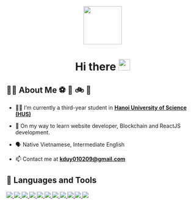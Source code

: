 <div id="header" align="center">
  <img src="https://gist.github.com/MedRedha/fd8e2481bde2610c96b9aafde543879c/raw/88624e8d31c4295973dcb7c900dacf0edc0a6d99/coding.gif" width="100"/>
</div>

<h1 align="center">
  Hi there
  <img src="https://media.giphy.com/media/hvRJCLFzcasrR4ia7z/giphy.gif" width="30px"/>
</h1>

## 🧑‍💻 About Me ⚽ 🎸 🚲 📖

- 🧑‍🎓 I’m currently a third-year student in **[Hanoi University of Science (HUS)](http://hus.vnu.edu.vn/)**

- 📖 On my way to learn website developer, Blockchain and ReactJS development.

- 🗣️ Native Vietnamese, Intermediate English

- 📫 Contact me at **kduy010209@gmail.com**

## 🚀 Languages and Tools

<p align="left">
    <a href="https://www.python.org" target="_blank"> <img src="https://cdn.icon-icons.com/icons2/2107/PNG/48/file_type_python_icon_130221.png"/> </a> 
    <a href="https://www.java.com" target="_blank"> <img src="https://cdn.icon-icons.com/icons2/2415/PNG/48/java_original_logo_icon_146458.png"/> </a>
    <a href="https://www.javascript.com/" target="_blank"> <img src="https://cdn.icon-icons.com/icons2/2415/PNG/48/javascript_original_logo_icon_146455.png"/> </a>
    <a href="https://html.spec.whatwg.org/" target="_blank"> <img src="https://cdn.icon-icons.com/icons2/2107/PNG/48/file_type_html_icon_130541.png"/> </a>
    <a href="https://www.w3.org/Style/CSS/" target="_blank"> <img src="https://cdn.icon-icons.com/icons2/2107/PNG/48/file_type_css_icon_130661.png"/> </a>
    <a href="https://www.djangoproject.com/" target="_blank"> <img src="https://cdn.icon-icons.com/icons2/2107/PNG/48/file_type_django_icon_130645.png"/> </a> 
    <a href="https://www.r-project.org" target="_blank"> <img src="https://cdn.icon-icons.com/icons2/2699/PNG/48/r_project_official_logo_icon_170811.png"/> </a>
    <a href="https://www.mysql.com/" target="_blank"> <img src="https://cdn.icon-icons.com/icons2/2415/PNG/48/mysql_original_wordmark_logo_icon_146417.png"/> </a>
    <a href="https://developer.android.com/studio?gclid=CjwKCAjw7IeUBhBbEiwADhiEMRoiJeFmZHnUEr56-cipQVnZB_rQDHf688vb3H_ZjXTzYvhdgjYJdBoC6aMQAvD_BwE&gclsrc=aw.ds" target="_blank"> <img src="https://cdn.icon-icons.com/icons2/1495/PNG/48/androidstudio_103298.png"/> </a>
    <a href="https://code.visualstudio.com" target="_blank"> <img src="https://cdn.icon-icons.com/icons2/3053/PNG/48/microsoft_visual_studio_code_alt_macos_bigsur_icon_189953.png"/> </a>
    <a href="https://firebase.google.com/?gclid=CjwKCAjw7IeUBhBbEiwADhiEMc4KEyxfvI96HvRzohufxJPmAG682I5mhSu3K4UL0HSYhep6UGJHTRoC99MQAvD_BwE&gclsrc=aw.ds"> <img src="https://cdn.icon-icons.com/icons2/691/PNG/48/google_firebase_icon-icons.com_61474.png" > </a>
      

    
</p>
